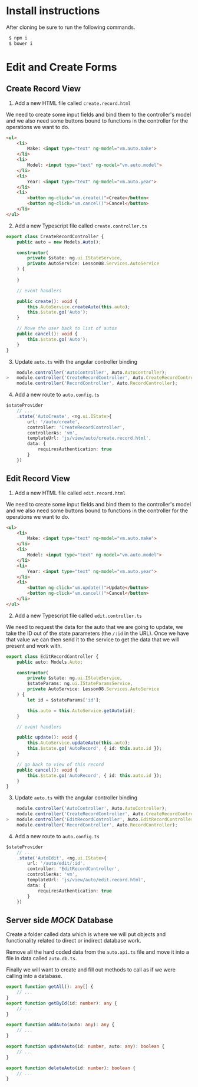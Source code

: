 # Install instructions

After cloning be sure to run the following commands.
```BASH
 $ npm i
 $ bower i
```

# Edit and Create Forms

## Create Record View
1. Add a new HTML file called `create.record.html`

We need to create some input fields and bind them to the controller's model and we also need some buttons bound to functions in the controller for the operations we want to do. 
```html
<ul>
    <li>
        Make: <input type="text" ng-model="vm.auto.make">
    </li>
    <li>
        Model: <input type="text" ng-model="vm.auto.model">
    </li>
    <li>
        Year: <input type="text" ng-model="vm.auto.year">
    </li>
    <li>
        <button ng-click="vm.create()">Create</button>
        <button ng-click="vm.cancel()">Cancel</button>
    </li>
</ul>
```
2. Add a new Typescript file called `create.controller.ts`
```Typescript
export class CreateRecordController {
    public auto = new Models.Auto();

    constructor(
        private $state: ng.ui.IStateService,
        private AutoService: Lesson08.Services.AutoService
    ) {
        
    }

    // event handlers

    public create(): void {
        this.AutoService.createAuto(this.auto);
        this.$state.go('Auto');
    }

    // Move the user back to list of autos
    public cancel(): void {
        this.$state.go('Auto');
    }
}
```
3. Update `auto.ts` with the angular controller binding
```Typescript
    module.controller('AutoController', Auto.AutoController);
>   module.controller('CreateRecordController', Auto.CreateRecordController);
    module.controller('RecordController', Auto.RecordController);
```
4. Add a new route to `auto.config.ts`
```Typescript
$stateProvider
    // ...
    .state('AutoCreate', <ng.ui.IState>{
        url: '/auto/create',
        controller: 'CreateRecordController',
        controllerAs: 'vm',
        templateUrl: 'js/view/auto/create.record.html',
        data: {
            requiresAuthentication: true
        }
    })
```

## Edit Record View
1. Add a new HTML file called `edit.record.html`

We need to create some input fields and bind them to the controller's model and we also need some buttons bound to functions in the controller for the operations we want to do.
```html
<ul>
    <li>
        Make: <input type="text" ng-model="vm.auto.make">
    </li>
    <li>
        Model: <input type="text" ng-model="vm.auto.model">
    </li>
    <li>
        Year: <input type="text" ng-model="vm.auto.year">
    </li>
    <li>
        <button ng-click="vm.update()">Update</button>
        <button ng-click="vm.cancel()">Cancel</button>
    </li>
</ul>
```
2. Add a new Typescript file called `edit.controller.ts`

We need to request the data for the auto that we are going to update, we take the ID out of the state parameters (the `/:id` in the URL). Once we have that value we can then send it to the service to get the data that we will present and work with.
```Typescript
export class EditRecordController {
    public auto: Models.Auto;

    constructor(
        private $state: ng.ui.IStateService,
        $stateParams: ng.ui.IStateParamsService,
        private AutoService: Lesson08.Services.AutoService
    ) {
        let id = $stateParams['id'];

        this.auto = this.AutoService.getAuto(id);
    }

    // event handlers

    public update(): void {
        this.AutoService.updateAuto(this.auto);
        this.$state.go('AutoRecord', { id: this.auto.id });
    }

    // go back to view of this record
    public cancel(): void {
        this.$state.go('AutoRecord', { id: this.auto.id });
    }
}
```
3. Update `auto.ts` with the angular controller binding
```Typescript
    module.controller('AutoController', Auto.AutoController);
    module.controller('CreateRecordController', Auto.CreateRecordController);
>   module.controller('EditRecordController', Auto.EditRecordController);
    module.controller('RecordController', Auto.RecordController);
```
4. Add a new route to `auto.config.ts`
```Typescript
$stateProvider
    // ...
    .state('AutoEdit', <ng.ui.IState>{
        url: '/auto/edit/:id',
        controller: 'EditRecordController',
        controllerAs: 'vm',
        templateUrl: 'js/view/auto/edit.record.html',
        data: {
            requiresAuthentication: true
        }
    })
```

## Server side *MOCK* Database
Create a folder called data which is where we will put objects and functionality related to direct or indirect database work.

Remove all the hard coded data from the `auto.api.ts` file and move it into a file in data called `auto.db.ts`.

Finally we will want to create and fill out methods to call as if we were calling into a database. 

```Typescript
export function getAll(): any[] {
    // ...
}
export function getById(id: number): any {
    // ...
}

export function addAuto(auto: any): any {
    // ...
}

export function updateAuto(id: number, auto: any): boolean {
    // ...
}

export function deleteAuto(id: number): boolean {
    // ...
}
```